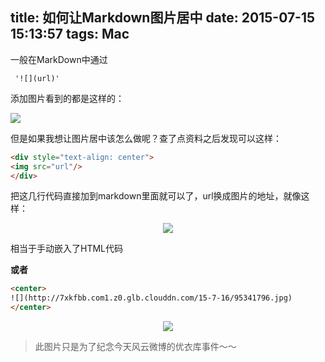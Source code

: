title: 如何让Markdown图片居中
date: 2015-07-15 15:13:57
tags: Mac 
------


<!--more-->

一般在MarkDown中通过

	 '![](url)' 
	 
添加图片看到的都是这样的：

![](http://7xkfbb.com1.z0.glb.clouddn.com/15-7-16/95341796.jpg)

但是如果我想让图片居中该怎么做呢？查了点资料之后发现可以这样：

```html
<div style="text-align: center">
<img src="url"/>
</div>
```


把这几行代码直接加到markdown里面就可以了，url换成图片的地址，就像这样：


<div style="text-align: center">
	<img src="http://7xkfbb.com1.z0.glb.clouddn.com/15-7-16/95341796.jpg"/>
</div>
	
相当于手动嵌入了HTML代码
	
**或者**  

```html
<center>
![](http://7xkfbb.com1.z0.glb.clouddn.com/15-7-16/95341796.jpg)
</center>
```


<center>

![](http://7xkfbb.com1.z0.glb.clouddn.com/15-7-16/95341796.jpg)

</center>



> 此图片只是为了纪念今天风云微博的优衣库事件～～